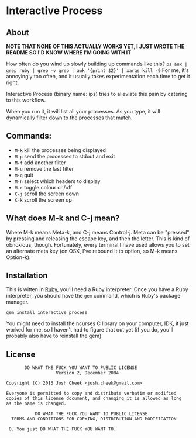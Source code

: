 Interactive Process
===================

About
-----

**NOTE THAT NONE OF THIS ACTUALLY WORKS YET, I JUST WROTE THE README SO I'D KNOW WHERE I'M GOING WITH IT**

How often do you wind up slowly building up commands like this?  `ps aux | grep ruby | grep -v grep | awk '{print $2}' | xargs kill -9`
For me, it's annoyingly too often, and it usually takes experimentation each time to get it right.

Interactive Process (binary name: ips) tries to alleviate this pain by catering to this workflow.

When you run it, it will list all your processes. As you type, it will dynamically filter down to the processes that match.

Commands:
---------

* `M-k` kill the processes being displayed
* `M-p` send the processes to stdout and exit
* `M-f` add another filter
* `M-u` remove the last filter
* `M-q` quit
* `M-h` select which headers to display
* `M-c` toggle colour on/off
* `C-j` scroll the screen down
* `C-k` scroll the screen up

What does M-k and C-j mean?
---------------------------

Where M-k means Meta-k, and C-j means Control-j. Meta can be "pressed" by pressing and releasing the escape key, and then the letter.
This is kind of obnoxious, though. Fortunately, every terminal I have used allows you to set an alternate meta key
(on OSX, I've rebound it to option, so M-k means Option-k).


Installation
------------

This is witten in [Ruby](http://www.ruby-lang.org/), you'll need a Ruby interpreter. Once you have a Ruby interpreter, you should have the `gem` command, which is Ruby's package manager.

    gem install interactive_process

You might need to install the ncurses C library on your computer, IDK, it just worked for me, so I haven't had to figure that out yet (if you do, you'll probably also have to reinstall the gem).

License
-------

           DO WHAT THE FUCK YOU WANT TO PUBLIC LICENSE
                       Version 2, December 2004

    Copyright (C) 2013 Josh Cheek <josh.cheek@gmail.com>

    Everyone is permitted to copy and distribute verbatim or modified
    copies of this license document, and changing it is allowed as long
    as the name is changed.

               DO WHAT THE FUCK YOU WANT TO PUBLIC LICENSE
      TERMS AND CONDITIONS FOR COPYING, DISTRIBUTION AND MODIFICATION

     0. You just DO WHAT THE FUCK YOU WANT TO.
